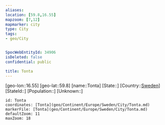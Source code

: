 ```yaml
---
aliases: 
location: [59.8,16.55]
mapzoom: [7,12] 
mapmarker: city 
type: City
tags:
- geo/City


SpocWebEntityId: 34906
isDeleted: false
confidential: public

title: Tonta
---
```

[geo-lon::16.55]
[geo-lat::59.8]
[name::Tonta]
[State::]
[Country::[Sweden](geo/Continent/Europe/Sweden.md)]
[StateId::]
[Population::]
[Unknown::]


```leaflet
id: Tonta
coordinates: [Tonta](geo/Continent/Europe/Sweden/City/Tonta.md)
markerFile: [Tonta](geo/Continent/Europe/Sweden/City/Tonta.md)
defaultZoom: 11 
maxZoom: 18
```


